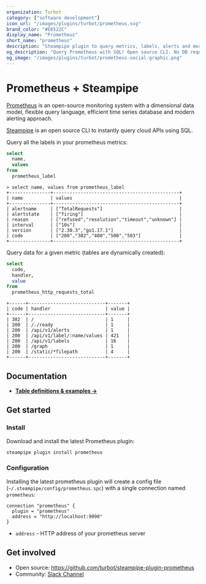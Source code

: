 ```yaml
---
organization: Turbot
category: ["software development"]
icon_url: "/images/plugins/turbot/prometheus.svg"
brand_color: "#E6522C"
display_name: "Prometheus"
short_name: "prometheus"
description: "Steampipe plugin to query metrics, labels, alerts and more from Prometheus."
og_description: "Query Prometheus with SQL! Open source CLI. No DB required."
og_image: "/images/plugins/turbot/prometheus-social-graphic.png"
---
```


# Prometheus + Steampipe

[Prometheus](https://prometheus.io) is an open-source monitoring system with a dimensional data model, flexible query language, efficient time series database and modern alerting approach.

[Steampipe](https://steampipe.io) is an open source CLI to instantly query cloud APIs using SQL.

Query all the labels in your prometheus metrics:

```sql
select
  name,
  values
from
  prometheus_label
```

```
> select name, values from prometheus_label
+---------------+----------------------------------------------+
| name          | values                                       |
+---------------+----------------------------------------------+
| alertname     | ["TotalRequests"]                            |
| alertstate    | ["firing"]                                   |
| reason        | ["refused","resolution","timeout","unknown"] |
| interval      | ["10s"]                                      |
| version       | ["2.30.3","go1.17.1"]                        |
| code          | ["200","302","400","500","503"]              |
+---------------+----------------------------------------------+
```

Query data for a given metric (tables are dynamically created):

```sql
select
  code,
  handler,
  value
from
  prometheus_http_requests_total
```

```
+------+----------------------------+-------+
| code | handler                    | value |
+------+----------------------------+-------+
| 302  | /                          | 1     |
| 200  | /-/ready                   | 1     |
| 200  | /api/v1/alerts             | 1     |
| 200  | /api/v1/label/:name/values | 421   |
| 200  | /api/v1/labels             | 16    |
| 200  | /graph                     | 1     |
| 200  | /static/*filepath          | 4     |
+------+----------------------------+-------+
```

## Documentation

- **[Table definitions & examples →](/plugins/turbot/prometheus/tables)**

## Get started

### Install

Download and install the latest Prometheus plugin:

```bash
steampipe plugin install prometheus
```

### Configuration

Installing the latest prometheus plugin will create a config file (`~/.steampipe/config/prometheus.spc`) with a single connection named `prometheus`:

```hcl
connection "prometheus" {
  plugin = "prometheus"
  address = "http://localhost:9090"
}
```

- `address` - HTTP address of your prometheus server

## Get involved

- Open source: https://github.com/turbot/steampipe-plugin-prometheus
- Community: [Slack Channel](https://steampipe.io/community/join)
